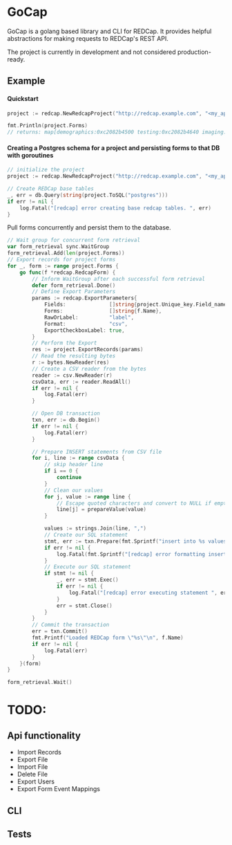 # GoCap

GoCap is a golang based library and CLI for REDCap. It provides helpful abstractions for making requests to REDCap's REST API.

The project is currently in development and not considered production-ready.

## Example

#### Quickstart

```go
project := redcap.NewRedcapProject("http://redcap.example.com", "<my_api_token>", true)

fmt.Println(project.Forms)
// returns: map[demographics:0xc2082b4500 testing:0xc2082b4640 imaging:0xc2082b4780]

```
#### Creating a Postgres schema for a project and persisting forms to that DB with goroutines

```go
// initialize the project
project := redcap.NewRedcapProject("http://redcap.example.com", "<my_api_token>", true)

// Create REDCap base tables
_, err = db.Query(string(project.ToSQL("postgres")))
if err != nil {
	log.Fatal("[redcap] error creating base redcap tables. ", err)
}
```

Pull forms concurrently and persist them to the database.

```go
// Wait group for concurrent form retrieval
var form_retrieval sync.WaitGroup
form_retrieval.Add(len(project.Forms))
// Export records for project forms
for _, form := range project.Forms {
    go func(f *redcap.RedcapForm) {
        // Inform WaitGroup after each successful form retrieval
        defer form_retrieval.Done()
        // Define Export Parameters
		params := redcap.ExportParameters{
			Fields:              []string{project.Unique_key.Field_name, "redcap_event_name"},
			Forms:               []string{f.Name},
			RawOrLabel:          "label",
			Format:              "csv",
			ExportCheckboxLabel: true,
		}
        // Perform the Export
		res := project.ExportRecords(params)
        // Read the resulting bytes
		r := bytes.NewReader(res)
        // Create a CSV reader from the bytes
        reader := csv.NewReader(r)
		csvData, err := reader.ReadAll()
		if err != nil {
			log.Fatal(err)
		}

        // Open DB transaction
		txn, err := db.Begin()
		if err != nil {
			log.Fatal(err)
		}

		// Prepare INSERT statements from CSV file
		for i, line := range csvData {
			// skip header line
			if i == 0 {
				continue
			}
            // Clean our values
			for j, value := range line {
				// Escape quoted characters and convert to NULL if empty
				line[j] = prepareValue(value)
			}

			values := strings.Join(line, ",")
            // Create our SQL statement
			stmt, err := txn.Prepare(fmt.Sprintf("insert into %s values(%s)", f.Name, values))
			if err != nil {
				log.Fatal(fmt.Sprintf("[redcap] error formatting insert statement for table %s. ", f.Name), err)
			}
            // Execute our SQL statement
			if stmt != nil {
				_, err = stmt.Exec()
				if err != nil {
					log.Fatal("[redcap] error executing statement ", err)
				}
				err = stmt.Close()
			}
		}
        // Commit the transaction
		err = txn.Commit()
		fmt.Printf("Loaded REDCap form \"%s\"\n", f.Name)
		if err != nil {
			log.Fatal(err)
		}
	}(form)
}

form_retrieval.Wait()

```


TODO:
=====

Api functionality
-----------------
* Import Records
* Export File
* Import File
* Delete File
* Export Users
* Export Form Event Mappings


CLI
---

Tests
-----
